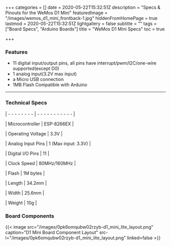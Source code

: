 +++
categories = []
date = 2020-05-22T15:32:51Z
description = "Specs & Pinouts for the WeMos D1 Mini"
featuredImage = "/images/wemos_d1_mini_frontback-1.jpg"
hiddenFromHomePage = true
lastmod = 2020-05-22T15:32:51Z
lightgallery = false
subtitle = ""
tags = ["Board Specs", "Arduino Boards"]
title = "WeMos D1 Mini Specs"
toc = true

+++
<!--more-->

### Features

* 11 digital input/output pins, all pins have interrupt/pwm/I2C/one-wire supported(except D0)
* 1 analog input(3.2V max input)
* a Micro USB connection
* 1MB Flash Compatible with Arduino

***

### Technical Specs

| - - - - - - - - | - - - - - - - - - - - | 

| Microcontroller | ESP-8266EX |

| Operating Voltage | 3.3V | 

| Analog Input Pins | 1 (Max input: 3.3V) | 

| Digital I/O Pins | 11 | 

| Clock Speed | 80MHz/160MHz | 

| Flash | 1M bytes | 

| Length | 34.2mm | 

| Width | 25.6mm | 

| Weight | 10g |

### Board Components

{{< image src="/images/0pk6omqubw02rzyb-d1_mini_lite_layout.png" caption="D1 Mini Board Component Layout"  src-l="/images/0pk6omqubw02rzyb-d1_mini_lite_layout.png" linked=false  >}}
